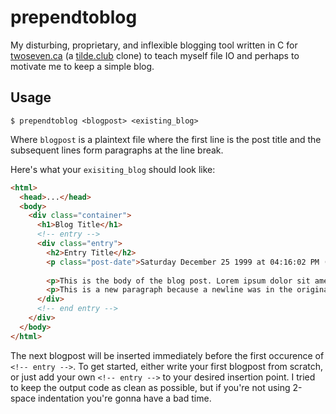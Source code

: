 prependtoblog
=============

My disturbing, proprietary, and inflexible blogging tool written in C for [twoseven.ca](http://www.twoseven.ca) (a [tilde.club](http://tilde.club/) clone) to teach myself file IO and perhaps to motivate me to keep a simple blog.

## Usage

```shell
$ prependtoblog <blogpost> <existing_blog>
```

Where `blogpost` is a plaintext file where the first line is the post title and the subsequent lines form paragraphs at the line break.

Here's what your `exisiting_blog` should look like:

```html
<html>
  <head>...</head>
  <body>
    <div class="container">
      <h1>Blog Title</h1>
      <!-- entry -->
      <div class="entry">
        <h2>Entry Title</h2>
        <p class="post-date">Saturday December 25 1999 at 04:16:02 PM (GMT-5:00)</p>
       
        <p>This is the body of the blog post. Lorem ipsum dolor sit amet.</p>
        <p>This is a new paragraph because a newline was in the original document.</p>
      </div>
      <!-- end entry -->
    </div>
  </body>
</html>
```

The next blogpost will be inserted immediately before the first occurence of `<!-- entry -->`. To get started, either write your first blogpost from scratch, or just add your own `<!-- entry -->` to your desired insertion point. I tried to keep the output code as clean as possible, but if you're not using 2-space indentation you're gonna have a bad time.
